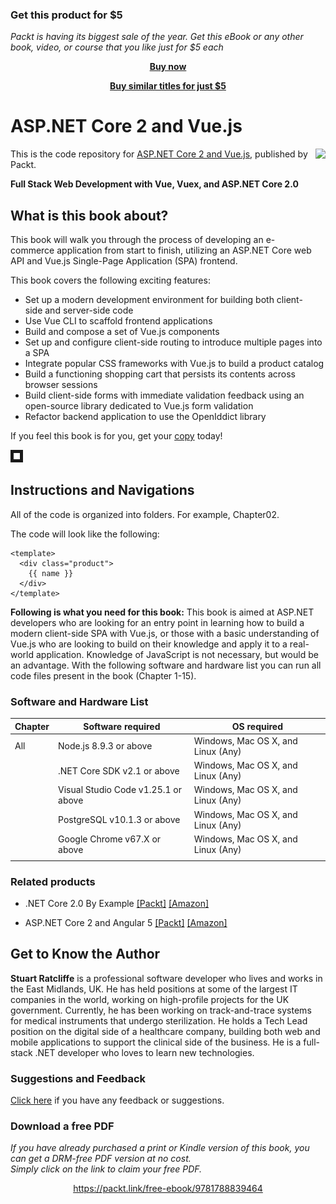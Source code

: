 
### Get this product for $5

<i>Packt is having its biggest sale of the year. Get this eBook or any other book, video, or course that you like just for $5 each</i>


<b><p align='center'>[Buy now](https://packt.link/9781788839464)</p></b>


<b><p align='center'>[Buy similar titles for just $5](https://subscription.packtpub.com/search)</p></b>


# ASP.NET Core 2 and Vue.js

<a href="https://www.packtpub.com/application-development/hands-aspnet-core-2-and-vuejs?utm_source=GitHub&utm_medium=repository&utm_campaign=9781788839464"><img src="https://d1ldz4te4covpm.cloudfront.net/sites/default/files/imagecache/ppv4_main_book_cover/B09767_cover_New.png" height="256px" align="right"></a>

This is the code repository for [ASP.NET Core 2 and Vue.js](https://www.packtpub.com/application-development/hands-aspnet-core-2-and-vuejs?utm_source=GitHub&utm_medium=repository&utm_campaign=9781788839464), published by Packt.

**Full Stack Web Development with Vue, Vuex, and ASP.NET Core 2.0**

## What is this book about?
This book will walk you through the process of developing an e-commerce application from start to finish, utilizing an ASP.NET Core web API and Vue.js Single-Page Application (SPA) frontend.

This book covers the following exciting features: 
* Set up a modern development environment for building both client-side and server-side code
* Use Vue CLI to scaffold frontend applications
* Build and compose a set of Vue.js components
* Set up and configure client-side routing to introduce multiple pages into a SPA
* Integrate popular CSS frameworks with Vue.js to build a product catalog
* Build a functioning shopping cart that persists its contents across browser sessions
* Build client-side forms with immediate validation feedback using an open-source library dedicated to Vue.js form validation
* Refactor backend application to use the OpenIddict library

If you feel this book is for you, get your [copy](https://www.amazon.com/dp/1788839463) today!

<a href="https://www.packtpub.com/?utm_source=github&utm_medium=banner&utm_campaign=GitHubBanner"><img src="https://raw.githubusercontent.com/PacktPublishing/GitHub/master/GitHub.png" 
alt="https://www.packtpub.com/" border="5" /></a>


## Instructions and Navigations
All of the code is organized into folders. For example, Chapter02.

The code will look like the following:
```
<template>
  <div class="product">
    {{ name }}
  </div>
</template>
```

**Following is what you need for this book:**
This book is aimed at ASP.NET developers who are looking for an entry point in learning how to build a modern client-side SPA with Vue.js, or those with a basic understanding of Vue.js who are looking to build on their knowledge and apply it to a real-world application. Knowledge of JavaScript is not necessary, but would be an advantage.
With the following software and hardware list you can run all code files present in the book (Chapter 1-15).

### Software and Hardware List

| Chapter | Software required                   | OS required                        |
| --------| ------------------------------------| -----------------------------------|
|  All    |  Node.js 8.9.3 or above             | Windows, Mac OS X, and Linux (Any) |
|         | .NET Core SDK v2.1 or above         | Windows, Mac OS X, and Linux (Any) |
|         | Visual Studio Code v1.25.1 or above | Windows, Mac OS X, and Linux (Any) |
|         | PostgreSQL v10.1.3 or above         | Windows, Mac OS X, and Linux (Any) |
|         | Google Chrome v67.X or above        | Windows, Mac OS X, and Linux (Any) |
|         |                                     | 



### Related products 
* .NET Core 2.0 By Example [[Packt]](https://www.packtpub.com/application-development/net-core-20-example) [[Amazon]](https://www.amazon.com/NET-Core-2-0-Example-cross-platform/dp/1788395093/)

* ASP.NET Core 2 and Angular 5 [[Packt]](https://www.packtpub.com/application-development/aspnet-core-2-and-angular-5) [[Amazon]](https://www.amazon.com/ASP-NET-Core-Angular-Full-Stack-Development/dp/1788293606)

## Get to Know the Author
**Stuart Ratcliffe**
is a professional software developer who lives and works in the East Midlands, UK. He has held positions at some of the largest IT companies in the world, working on high-profile projects for the UK government. Currently, he has been working on track-and-trace systems for medical instruments that undergo sterilization. He holds a Tech Lead position on the digital side of a healthcare company, building both web and mobile applications to support the clinical side of the business. He is a full-stack .NET developer who loves to learn new technologies.

### Suggestions and Feedback
[Click here](https://docs.google.com/forms/d/e/1FAIpQLSdy7dATC6QmEL81FIUuymZ0Wy9vH1jHkvpY57OiMeKGqib_Ow/viewform) if you have any feedback or suggestions.
### Download a free PDF

 <i>If you have already purchased a print or Kindle version of this book, you can get a DRM-free PDF version at no cost.<br>Simply click on the link to claim your free PDF.</i>
<p align="center"> <a href="https://packt.link/free-ebook/9781788839464">https://packt.link/free-ebook/9781788839464 </a> </p>